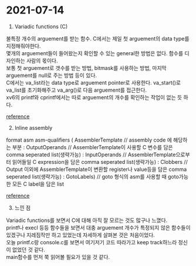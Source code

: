 # 2021-07-14
1. Variadic functions (C)  

불특정 개수의 arguement를 받는 함수. C에서는 제일 첫 arguement의 data type를 지정해줘야한다.  
몇개의 arguement들이 들어왔는지 확인할 수 있는 general한 방법은 없다. 함수를 디자인하는 사람의 몫이다.  
보통 첫 arguement로 갯수를 받는 방법, bitmask를 사용하는 방법, 마지막 arguement를 null로 주는 방법 등이 있다.  
C에서는 va_list라는 data type로 arguement pointer로 사용한다. va_start()로 va_list를 초기화해주고 va_arg()로 다음 arguement를 접근한다.  
xv6의 printf와 cprintf에서는 따로 arguement의 개수를 확인하는 작업이 없는 듯 하다.  

[reference](https://www.gnu.org/software/libc/manual/html_node/Variadic-Functions.html)

2. Inline assembly

format
asm asm-qualifiers ( AssemblerTemplate  // assembly code 에 해당하는 부분
                      : OutputOperands  // AssemblerTemplate이 사용할 C 변수를 담은 comma seperated list(생략가능)
                      : InputOperands   // AssemblerTemplate으로부터 읽어들일 C expression을 담은 comma seperated list(생략가능)
                      : Clobbers  // Output 이외에 AssemblerTemplate이 변환할 register나 value등을 담은 comma seperated list(생략가능)
                      : GotoLabels)  // goto 형식의 asm를 사용할 때 goto가능한 모든 C label을 담은 list

[reference](https://gcc.gnu.org/onlinedocs/gcc/Extended-Asm.html#Extended-Asm)

3. 느낀 점

Variadic functions를 보면서 C에 대해 아직 잘 모르는 것도 많구나 느꼈다.   
printf나 execl 등등 함수들을 보면서 대충 arguement 개수가 특정되지 않은 함수들이 있겠구나 지레짐작만 하고 있었는데 자세하게 살펴본 것은 처음이었다.  
오늘 printf.c랑 console.c를 보면서 여기저기 코드 따라가고 keep track하느라 정신이 없었던 것 같다.  
main함수를 먼저 쭉 읽어볼 필요가 있을 것 같다.
